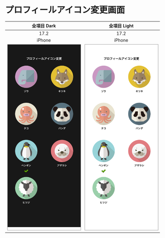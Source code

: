 # プロフィールアイコン変更画面

|全項目 Dark|全項目 Light|
|:---:|:---:|
|17.2|17.2|
|iPhone|iPhone|
|<img src='../ReferenceImages_64/プロフィールアイコン変更画面/testProfileIconViewController_全項目_Dark_iPhone_17_2_393x852@3x.png' width='250' style='border: 1px solid #999' />|<img src='../ReferenceImages_64/プロフィールアイコン変更画面/testProfileIconViewController_全項目_Light_iPhone_17_2_393x852@3x.png' width='250' style='border: 1px solid #999' />|

